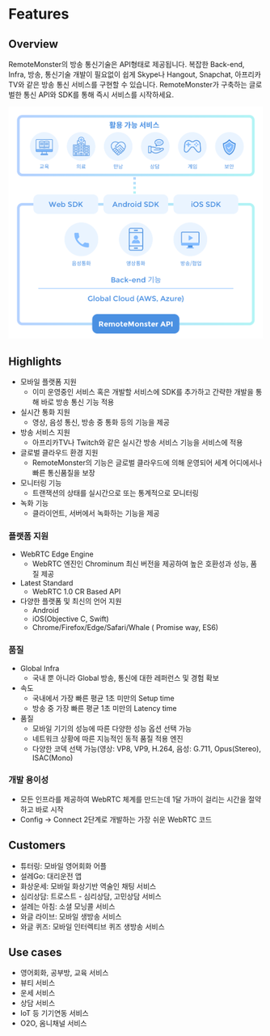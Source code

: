 # Features

## Overview

RemoteMonster의 방송 통신기술은 API형태로 제공됩니다. 복잡한 Back-end, Infra, 방송, 통신기술 개발이 필요없이 쉽게 Skype나 Hangout, Snapchat, 아프리카TV와 같은 방송 통신 서비스를 구현할 수 있습니다. RemoteMonster가 구축하는 글로벌한 통신 API와 SDK를 통해 즉시 서비스를 시작하세요.

![](../.gitbook/assets/overview_features.png)

## Highlights

* 모바일 플랫폼 지원
  * 이미 운영중인 서비스 혹은 개발할 서비스에 SDK를 추가하고 간략한 개발을 통해 바로 방송 통신 기능 적용
* 실시간 통화 지원
  * 영상, 음성 통신, 방송 중 통화 등의 기능을 제공
* 방송 서비스 지원
  * 아프리카TV나 Twitch와 같은 실시간 방송 서비스 기능을 서비스에 적용
* 글로벌 클라우드 환경 지원
  * RemoteMonster의 기능은 글로벌 클라우드에 의해 운영되어 세계 어디에서나 빠른 통신품질을 보장
* 모니터링 기능
  * 트랜잭션의 상태를 실시간으로 또는 통계적으로 모니터링
* 녹화 기능
  * 클라이언트, 서버에서 녹화하는 기능을 제공

### 플랫폼 지원

* WebRTC Edge Engine
  * WebRTC 엔진인 Chrominum 최신 버전을 제공하여 높은 호환성과 성능, 품질 제공
* Latest Standard
  * WebRTC 1.0 CR Based API
* 다양한 플랫폼 및 최신의 언어 지원
  * Android
  * iOS\(Objective C, Swift\)
  * Chrome/Firefox/Edge/Safari/Whale \( Promise way, ES6\)

### 품질

* Global Infra
  * 국내 뿐 아니라 Global 방송, 통신에 대한 레퍼런스 및 경험 확보
* 속도
  * 국내에서 가장 빠른 평균 1초 미만의 Setup time
  * 방송 중 가장 빠른 평균 1초 미만의 Latency time
* 품질
  * 모바일 기기의 성능에 따른 다양한 성능 옵션 선택 가능
  * 네트워크 상황에 따른 지능적인 동적 품질 적용 엔진
  * 다양한 코덱 선택 가능\(영상: VP8, VP9, H.264, 음성: G.711, Opus\(Stereo\), ISAC\(Mono\)

### 개발 용이성

* 모든 인프라를 제공하여 WebRTC 체계를 만드는데 1달 가까이 걸리는 시간을 절약하고 바로 시작
* Config → Connect 2단계로 개발하는 가장 쉬운  WebRTC 코드

## Customers

* 튜터링: 모바일 영어회화 어플
* 설레Go: 대리운전 앱
* 화상운세: 모바일 화상기반 역술인 채팅 서비스
* 심리상담: 트로스트 - 심리상담, 고민상담 서비스
* 설레는 아침: 소셜 모닝콜 서비스
* 와글 라이브: 모바일 생방송 서비스
* 와글 퀴즈: 모바일 인터렉티브 퀴즈 생방송 서비스

## Use cases

* 영어회화, 공부방, 교육 서비스
* 뷰티 서비스
* 운세 서비스
* 상담 서비스
* IoT 등 기기연동 서비스
* O2O, 옴니채널 서비스


